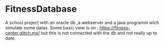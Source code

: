 # FitnessDatabase

A school project with an oracle db ,a webserver and a java programm wich simulate some datas.
Some basic view is on : https://fitness-center.glitch.me/ but this is not connected with the db and not really up to date.
